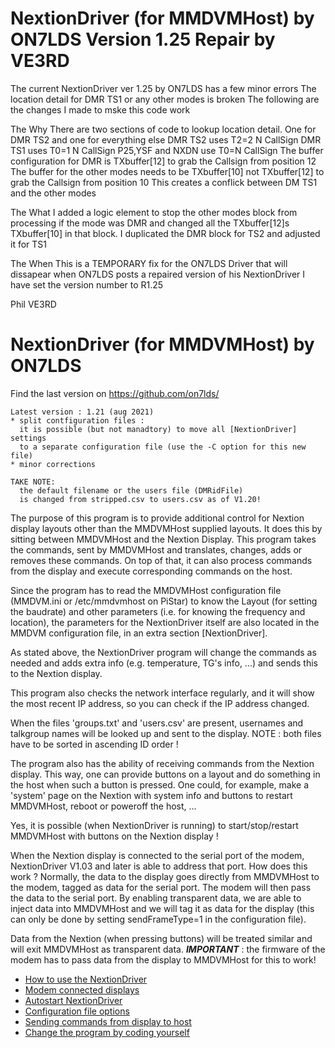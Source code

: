
NextionDriver (for MMDVMHost) by ON7LDS Version 1.25 Repair by VE3RD
=======================================

The current NextionDriver ver 1.25 by ON7LDS has a few minor errors
The location detail for DMR TS1 or any other modes is broken
The following are the changes I made to mske this code work

The Why
There are two sections of code to lookup location detail. One for DMR TS2 and one for everything else
DMR TS2 uses T2=2 N CallSign
DMR TS1 uses T0=1 N CallSign
P25,YSF and NXDN use T0=N CallSign
The buffer configuration for DMR is TXbuffer[12] to grab the Callsign from position 12
The buffer for the other modes needs to be TXbuffer[10] not TXbuffer[12] to grab the Callsign from position 10
This creates a conflick between DM TS1 and the other modes

The What
I added a logic element to stop the other modes block from processing if the mode was DMR and changed all the TXbuffer[12]s TXbuffer[10] in that block.
I duplicated the DMR block for TS2 and adjusted it for TS1

The When
This is a TEMPORARY fix for the ON7LDS Driver that will dissapear when ON7LDS posts a repaired version of his NextionDriver
I have set the version number to R1.25

Phil VE3RD

NextionDriver (for MMDVMHost) by ON7LDS
=======================================

Find the last version on https://github.com/on7lds/

```
Latest version : 1.21 (aug 2021)
* split contfiguration files :  
  it is possible (but not manadtory) to move all [NextionDriver] settings  
  to a separate configuration file (use the -C option for this new file)  
* minor corrections

TAKE NOTE:  
  the default filename or the users file (DMRidFile)  
  is changed from stripped.csv to users.csv as of V1.20!
```

  
  
The purpose of this program is to provide additional control for
Nextion display layouts other than the MMDVMHost supplied layouts.
It does this by sitting between MMDVMHost and the Nextion Display.
This program takes the commands, sent by MMDVMHost and translates,
changes, adds or removes these commands. 
On top of that, it can also process commands from the display and 
execute corresponding commands on the host.


Since the program has to read the MMDVMHost configuration file
(MMDVM.ini or /etc/mmdvmhost on PiStar) to know the Layout (for
setting the baudrate) and other parameters (i.e. for knowing
the frequency and location), the parameters for the NextionDriver
itself are also located in the MMDVM configuration file,
in an extra section [NextionDriver].

As stated above, the NextionDriver program will change the commands
as needed and adds extra info (e.g. temperature, TG's info, ...) 
and sends this to the Nextion display.

This program also checks the network interface regularly, and it will
show the most recent IP address, so you can check if the IP address
changed.

When the files 'groups.txt' and 'users.csv' are present, usernames
and talkgroup names will be looked up and sent to the display. 
NOTE : both files have to be sorted in ascending ID order ! 


The program also has the ability of receiving commands from the Nextion
display. This way, one can provide buttons on a layout and do something
in the host when such a button is pressed.
One could, for example, make a 'system' page on the Nextion with system
info and buttons to restart MMDVMHost, reboot or poweroff the host, ...

Yes, it is possible (when NextionDriver is running) to start/stop/restart
MMDVMHost with buttons on the Nextion display !

When the Nextion display is connected to the serial port of the modem,
NextionDriver V1.03 and later is able to address that port. 
How does this work ?
Normally, the data to the display goes directly from MMDVMHost to the
modem, tagged as data for the serial port. The modem will then pass the
data to the serial port.
By enabling transparent data, we are able to inject data into MMDVMHost
and we will tag it as data for the display (this can only be done by
setting sendFrameType=1 in the configuration file).

Data from the Nextion (when pressing buttons) will be treated similar and
will exit MMDVMHost as transparent data.
***IMPORTANT*** : the firmware of the modem has to pass data from the display
to MMDVMHost for this to work!


- [How to use the NextionDriver](README-using.md "How to use the NextionDriver")
- [Modem connected displays](README-modemdisplays.md "Modem connected displays")
- [Autostart NextionDriver](README-starting.md "Autostart NextionDriver")
- [Configuration file options](README-options.md "Configuration file options")
- [Sending commands from display to host](README-commands.md "Sending commands from display to host")
- [Change the program by coding yourself](README-coding.md "Change the program by coding yourself")

